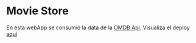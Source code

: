 # Movie Store

En esta webApp se consumió la data de la [OMDB Api](http://www.omdbapi.com/).
Visualiza el deploy [aquí](https://shirleyrm.github.io/shopping-cart/src/home)
